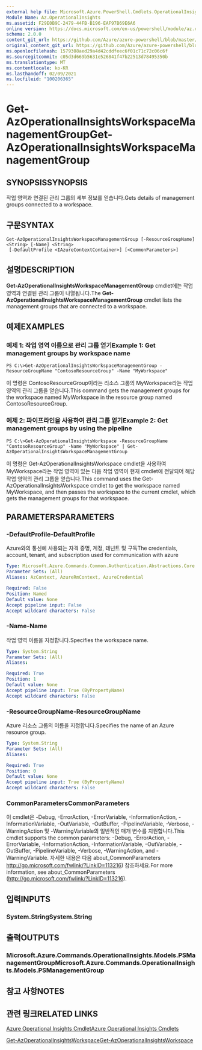 ```yaml
---
external help file: Microsoft.Azure.PowerShell.Cmdlets.OperationalInsights.dll-Help.xml
Module Name: Az.OperationalInsights
ms.assetid: F29E0B9C-2479-44FB-B196-EAF97B69E6A6
online version: https://docs.microsoft.com/en-us/powershell/module/az.operationalinsights/get-azoperationalinsightsworkspacemanagementgroup
schema: 2.0.0
content_git_url: https://github.com/Azure/azure-powershell/blob/master/src/OperationalInsights/OperationalInsights/help/Get-AzOperationalInsightsWorkspaceManagementGroup.md
original_content_git_url: https://github.com/Azure/azure-powershell/blob/master/src/OperationalInsights/OperationalInsights/help/Get-AzOperationalInsightsWorkspaceManagementGroup.md
ms.openlocfilehash: 1579308aed29a4d42cddfeec6f01c71c72c06c6f
ms.sourcegitcommit: c05d3d669b5631e526841f47b22513d78495350b
ms.translationtype: MT
ms.contentlocale: ko-KR
ms.lasthandoff: 02/09/2021
ms.locfileid: "100206365"
---
```

# <span data-ttu-id="0daa7-101">Get-AzOperationalInsightsWorkspaceManagementGroup</span><span class="sxs-lookup"><span data-stu-id="0daa7-101">Get-AzOperationalInsightsWorkspaceManagementGroup</span></span>

## <span data-ttu-id="0daa7-102">SYNOPSIS</span><span class="sxs-lookup"><span data-stu-id="0daa7-102">SYNOPSIS</span></span>
<span data-ttu-id="0daa7-103">작업 영역과 연결된 관리 그룹의 세부 정보를 얻습니다.</span><span class="sxs-lookup"><span data-stu-id="0daa7-103">Gets details of management groups connected to a workspace.</span></span>

## <span data-ttu-id="0daa7-104">구문</span><span class="sxs-lookup"><span data-stu-id="0daa7-104">SYNTAX</span></span>

```
Get-AzOperationalInsightsWorkspaceManagementGroup [-ResourceGroupName] <String> [-Name] <String>
 [-DefaultProfile <IAzureContextContainer>] [<CommonParameters>]
```

## <span data-ttu-id="0daa7-105">설명</span><span class="sxs-lookup"><span data-stu-id="0daa7-105">DESCRIPTION</span></span>
<span data-ttu-id="0daa7-106">**Get-AzOperationalInsightsWorkspaceManagementGroup** cmdlet에는 작업 영역과 연결된 관리 그룹이 나열됩니다.</span><span class="sxs-lookup"><span data-stu-id="0daa7-106">The **Get-AzOperationalInsightsWorkspaceManagementGroup** cmdlet lists the management groups that are connected to a workspace.</span></span>

## <span data-ttu-id="0daa7-107">예제</span><span class="sxs-lookup"><span data-stu-id="0daa7-107">EXAMPLES</span></span>

### <span data-ttu-id="0daa7-108">예제 1: 작업 영역 이름으로 관리 그룹 얻기</span><span class="sxs-lookup"><span data-stu-id="0daa7-108">Example 1: Get management groups by workspace name</span></span>
```
PS C:\>Get-AzOperationalInsightsWorkspaceManagementGroup -ResourceGroupName "ContosoResourceGroup" -Name "MyWorkspace"
```

<span data-ttu-id="0daa7-109">이 명령은 ContosoResourceGroup이라는 리소스 그룹의 MyWorkspace라는 작업 영역의 관리 그룹을 얻습니다.</span><span class="sxs-lookup"><span data-stu-id="0daa7-109">This command gets the management groups for the workspace named MyWorkspace in the resource group named ContosoResourceGroup.</span></span>

### <span data-ttu-id="0daa7-110">예제 2: 파이프라인을 사용하여 관리 그룹 얻기</span><span class="sxs-lookup"><span data-stu-id="0daa7-110">Example 2: Get management groups by using the pipeline</span></span>
```
PS C:\>Get-AzOperationalInsightsWorkspace -ResourceGroupName "ContosoResourceGroup" -Name "MyWorkspace" | Get-AzOperationalInsightsWorkspaceManagementGroup
```

<span data-ttu-id="0daa7-111">이 명령은 Get-AzOperationalInsightsWorkspace cmdlet을 사용하여 MyWorkspace라는 작업 영역이 있는 다음 작업 영역이 현재 cmdlet에 전달되어 해당 작업 영역의 관리 그룹을 얻습니다.</span><span class="sxs-lookup"><span data-stu-id="0daa7-111">This command uses the Get-AzOperationalInsightsWorkspace cmdlet to get the workspace named MyWorkspace, and then passes the workspace to the current cmdlet, which gets the management groups for that workspace.</span></span>

## <span data-ttu-id="0daa7-112">PARAMETERS</span><span class="sxs-lookup"><span data-stu-id="0daa7-112">PARAMETERS</span></span>

### <span data-ttu-id="0daa7-113">-DefaultProfile</span><span class="sxs-lookup"><span data-stu-id="0daa7-113">-DefaultProfile</span></span>
<span data-ttu-id="0daa7-114">Azure와의 통신에 사용되는 자격 증명, 계정, 테넌트 및 구독</span><span class="sxs-lookup"><span data-stu-id="0daa7-114">The credentials, account, tenant, and subscription used for communication with azure</span></span>

```yaml
Type: Microsoft.Azure.Commands.Common.Authentication.Abstractions.Core.IAzureContextContainer
Parameter Sets: (All)
Aliases: AzContext, AzureRmContext, AzureCredential

Required: False
Position: Named
Default value: None
Accept pipeline input: False
Accept wildcard characters: False
```

### <span data-ttu-id="0daa7-115">-Name</span><span class="sxs-lookup"><span data-stu-id="0daa7-115">-Name</span></span>
<span data-ttu-id="0daa7-116">작업 영역 이름을 지정합니다.</span><span class="sxs-lookup"><span data-stu-id="0daa7-116">Specifies the workspace name.</span></span>

```yaml
Type: System.String
Parameter Sets: (All)
Aliases:

Required: True
Position: 1
Default value: None
Accept pipeline input: True (ByPropertyName)
Accept wildcard characters: False
```

### <span data-ttu-id="0daa7-117">-ResourceGroupName</span><span class="sxs-lookup"><span data-stu-id="0daa7-117">-ResourceGroupName</span></span>
<span data-ttu-id="0daa7-118">Azure 리소스 그룹의 이름을 지정합니다.</span><span class="sxs-lookup"><span data-stu-id="0daa7-118">Specifies the name of an Azure resource group.</span></span>

```yaml
Type: System.String
Parameter Sets: (All)
Aliases:

Required: True
Position: 0
Default value: None
Accept pipeline input: True (ByPropertyName)
Accept wildcard characters: False
```

### <span data-ttu-id="0daa7-119">CommonParameters</span><span class="sxs-lookup"><span data-stu-id="0daa7-119">CommonParameters</span></span>
<span data-ttu-id="0daa7-120">이 cmdlet은 -Debug, -ErrorAction, -ErrorVariable, -InformationAction, -InformationVariable, -OutVariable, -OutBuffer, -PipelineVariable, -Verbose, -WarningAction 및 -WarningVariable의 일반적인 매개 변수를 지원합니다.</span><span class="sxs-lookup"><span data-stu-id="0daa7-120">This cmdlet supports the common parameters: -Debug, -ErrorAction, -ErrorVariable, -InformationAction, -InformationVariable, -OutVariable, -OutBuffer, -PipelineVariable, -Verbose, -WarningAction, and -WarningVariable.</span></span> <span data-ttu-id="0daa7-121">자세한 내용은 다음 about_CommonParameters http://go.microsoft.com/fwlink/?LinkID=113216) 참조하세요.</span><span class="sxs-lookup"><span data-stu-id="0daa7-121">For more information, see about_CommonParameters (http://go.microsoft.com/fwlink/?LinkID=113216).</span></span>

## <span data-ttu-id="0daa7-122">입력</span><span class="sxs-lookup"><span data-stu-id="0daa7-122">INPUTS</span></span>

### <span data-ttu-id="0daa7-123">System.String</span><span class="sxs-lookup"><span data-stu-id="0daa7-123">System.String</span></span>

## <span data-ttu-id="0daa7-124">출력</span><span class="sxs-lookup"><span data-stu-id="0daa7-124">OUTPUTS</span></span>

### <span data-ttu-id="0daa7-125">Microsoft.Azure.Commands.OperationalInsights.Models.PSManagementGroup</span><span class="sxs-lookup"><span data-stu-id="0daa7-125">Microsoft.Azure.Commands.OperationalInsights.Models.PSManagementGroup</span></span>

## <span data-ttu-id="0daa7-126">참고 사항</span><span class="sxs-lookup"><span data-stu-id="0daa7-126">NOTES</span></span>

## <span data-ttu-id="0daa7-127">관련 링크</span><span class="sxs-lookup"><span data-stu-id="0daa7-127">RELATED LINKS</span></span>

[<span data-ttu-id="0daa7-128">Azure Operational Insights Cmdlet</span><span class="sxs-lookup"><span data-stu-id="0daa7-128">Azure Operational Insights Cmdlets</span></span>](./Az.OperationalInsights.md)

[<span data-ttu-id="0daa7-129">Get-AzOperationalInsightsWorkspace</span><span class="sxs-lookup"><span data-stu-id="0daa7-129">Get-AzOperationalInsightsWorkspace</span></span>](./Get-AzOperationalInsightsWorkspace.md)


